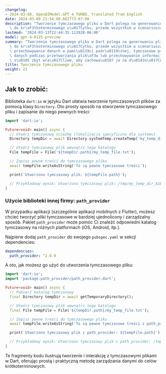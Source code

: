 ```yaml
---
changelog:
- 2024-03-08, OpenAIModel.GPT_4_TURBO, translated from English
date: 2024-03-08 21:54:08.682773-07:00
description: "Tworzenie tymczasowego pliku w Dart polega na generowaniu pliku przeznaczonego\
  \ do kr\xF3tkoterminowego u\u017Cytku, przede wszystkim w scenariuszach takich jak\u2026"
lastmod: '2024-03-13T22:44:35.113928-06:00'
model: gpt-4-0125-preview
summary: "Tworzenie tymczasowego pliku w Dart polega na generowaniu pliku przeznaczonego\
  \ do kr\xF3tkoterminowego u\u017Cytku, przede wszystkim w scenariuszach takich jak\
  \ przechowywanie danych w pami\u0119ci podr\u0119cznej, tymczasowe przechowanie\
  \ danych podczas przetwarzania plik\xF3w lub przechowywanie informacji, kt\xF3re\
  \ s\u0105 zbyt wra\u017Cliwe, aby zachowa\u0107 je na d\u0142u\u017Cej."
title: Tworzenie tymczasowego pliku
weight: 21
---
```


## Jak to zrobić:
Biblioteka `dart:io` w języku Dart ułatwia tworzenie tymczasowych plików za pomocą klasy `Directory`. Oto prosty sposób na stworzenie tymczasowego pliku i zapisanie do niego pewnych treści:

```dart
import 'dart:io';

Future<void> main() async {
  // Utwórz tymczasową ścieżkę (lokalizacja specyficzna dla systemu)
  Directory tempDir = await Directory.systemTemp.createTemp('my_temp_dir_');

  // Utwórz tymczasowy plik wewnątrz tego katalogu
  File tempFile = File('${tempDir.path}/my_temp_file.txt');

  // Zapisz pewne treści do tymczasowego pliku
  await tempFile.writeAsString('To są pewne tymczasowe treści');

  print('Utworzono tymczasowy plik: ${tempFile.path}');

  // Przykładowy wynik: Utworzono tymczasowy plik: /tmp/my_temp_dir_A1B2C3/my_temp_file.txt
}
```

### Użycie biblioteki innej firmy: `path_provider`
W przypadku aplikacji (szczególnie aplikacji mobilnych z Flutter), możesz chcieć tworzyć pliki tymczasowe w bardziej ujednolicony i zarządzalny sposób. Pakiet `path_provider` może pomóc Ci znaleźć odpowiedni katalog tymczasowy na różnych platformach (iOS, Android, itp.).

Najpierw dodaj `path_provider` do swojego `pubspec.yaml` w sekcji dependencies:

```yaml
dependencies:
  path_provider: ^2.0.9
```

A oto, jak możesz go użyć do utworzenia tymczasowego pliku:

```dart
import 'dart:io';
import 'package:path_provider/path_provider.dart';

Future<void> main() async {
  // Pobierz katalog tymczasowy
  final Directory tempDir = await getTemporaryDirectory();

  // Utwórz tymczasowy plik wewnątrz tego katalogu
  final File tempFile = File('${tempDir.path}/my_temp_file.txt');

  // Zapisz pewne treści do tymczasowego pliku
  await tempFile.writeAsString('To są pewne tymczasowe treści z path_provider');

  print('Utworzono tymczasowy plik z path_provider: ${tempFile.path}');

  // Przykładowy wynik: Utworzono tymczasowy plik z path_provider: /tmp/my_temp_file.txt (ścieżka może się różnić w zależności od platformy)
}
```

Te fragmenty kodu ilustrują tworzenie i interakcję z tymczasowymi plikami w Dart, oferując prostą i praktyczną metodę zarządzania danymi do celów krótkoterminowych.
